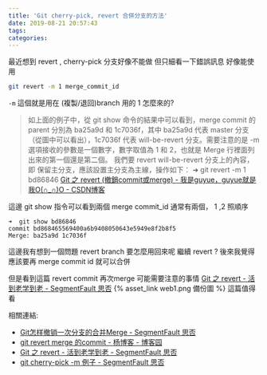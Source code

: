 ```yaml
---
title: 'Git cherry-pick, revert 合併分支的方法'
date: 2019-08-21 20:57:43
tags:
categories:
---
```


最近想到 revert , cherry-pick 分支好像不能做
但只細看一下錯誤訊息
好像能使用

<!--more-->

```sh
git revert -m 1 merge_commit_id
```

`-m` 這個就是用在 (複製/退回)branch 用的
1 怎麼來的?



> 如上面的例子中，從 git show 命令的結果中可以看到，merge commit 的 parent 分別為 ba25a9d 和 1c7036f，其中 ba25a9d 代表 master 分支（從圖中可以看出），1c7036f 代表 will-be-revert 分支。需要注意的是 -m 選項接收的參數是一個數字，數字取值為 1 和 2，也就是 Merge 行裡面列出來的第一個還是第二個。
> 我們要 revert will-be-revert 分支上的內容，即 保留主分支，應該設置主分支為主線，操作如下：
> ➜ git revert -m 1 bd86846
[Git 之 revert (撤銷commit或merge) - 我是guyue，guyue就是我O(∩_∩)O - CSDN博客](https://blog.csdn.net/guyue35/article/details/82703065)


這邊 git show 指令可以看到兩個 merge commit_id 
通常有兩個， 1 ,2 照順序
```
➜  git show bd86846
commit bd868465569400a6b9408050643e5949e8f2b8f5
Merge: ba25a9d 1c7036f
```

這邊我有想到一個問題
revert branch 要怎麼用回來呢
繼續 revert ?  後來我覺得應該要再 merge  commit id 就可以合併

但是看到這篇 revert commit 再次merge 可能需要注意的事情
[Git 之 revert - 活到老学到老 - SegmentFault 思否](https://segmentfault.com/a/1190000012897697) {% asset_link web1.png 備份圖 %}
這篇值得看


相關連結:
* [Git怎样撤销一次分支的合并Merge - SegmentFault 思否](https://segmentfault.com/q/1010000000140446)
* [git revert merge 的commit - 杨博客 - 博客园](https://www.cnblogs.com/520yang/articles/6732687.html)
* [Git 之 revert - 活到老学到老 - SegmentFault 思否](https://segmentfault.com/a/1190000012897697)
* [git cherry-pick -m 例子 - SegmentFault 思否](https://segmentfault.com/q/1010000010185984)
